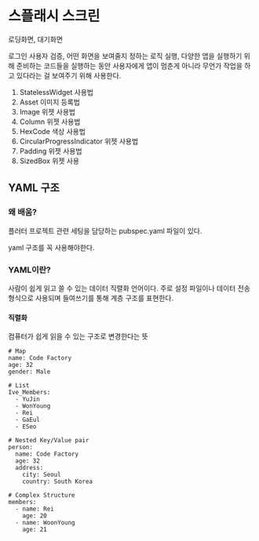# 스플래시 스크린

로딩화면, 대기화면

로그인 사용자 검증, 어떤 화면을 보여줄지 정하는 로직 실행, 다양한 앱을 실행하기 위해 준비하는 코드들을 실행하는 동안 사용자에게 앱이 멈춘게 아니라 무언가 작업을 하고 있다라는 걸 보여주기 위해 사용한다.

1. StatelessWidget 사용법
2. Asset 이미지 등록법
3. Image 위젯 사용법
4. Column 위젯 사용법
5. HexCode 색상 사용법
6. CircularProgressIndicator 위젯 사용법
7. Padding 위젯 사용법
8. SizedBox 위젯 사용

## YAML 구조

### 왜 배움?

플러터 프로젝트 관련 세팅을 담당하는 pubspec.yaml 파일이 있다.

yaml 구조를 꼭 사용해야한다.

### YAML이란?

사람이 쉽게 읽고 쓸 수 있는 데이터 직렬화 언어이다. 주로 설정 파일이나 데이터 전송 형식으로 사용되며 들여쓰기를 통해 계층 구조를 표현한다.

#### 직렬화

컴퓨터가 쉽게 읽을 수 있는 구조로 변경한다는 뜻

```
# Map
name: Code Factory
age: 32
gender: Male

# List
Ive_Members:
  - YuJin
  - WonYoung
  - Rei
  - GaEul
  - ESeo

# Nested Key/Value pair
person:
  name: Code Factory
  age: 32
  address:
    city: Seoul
    country: South Korea

# Complex Structure
members:
  - name: Rei
    age: 20
  - name: WoonYoung
    age: 21
```
